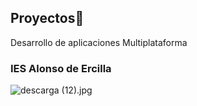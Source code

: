 ## Proyectos👋
Desarrollo de aplicaciones Multiplataforma
### IES Alonso de Ercilla

![descarga (12).jpg](.idea/img/descarga%20%2812%29.jpg)
<!--
**diegorg234/diegorg234** is a ✨ _special_ ✨ repository because its `README.md` (this file) appears on your GitHub profile.

